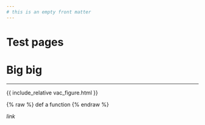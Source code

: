 ```yaml
---
# this is an empty front matter
---
```


# Test pages

# Big big
---

{{ include_relative vac_figure.html }}

{% raw %}
def a function
{% endraw %}


_link_



